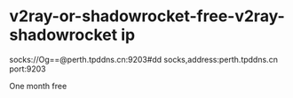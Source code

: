 # v2ray-or-shadowrocket-free-v2ray-shadowrocket ip
socks://Og==@perth.tpddns.cn:9203#dd
socks,address:perth.tpddns.cn
port:9203


One month free
